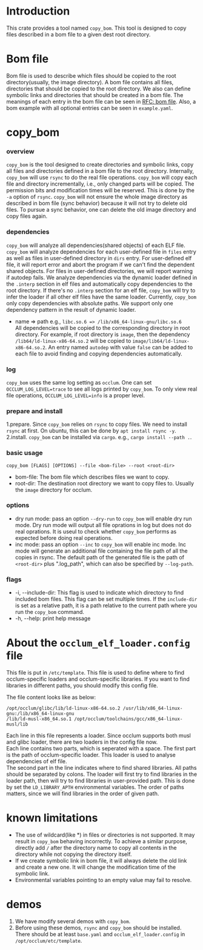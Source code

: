 # Introduction
This crate provides a tool named `copy_bom`. This tool is designed to copy files described in a bom file to a given dest root directory.

# Bom file
Bom file is used to describe which files should be copied to the root directory(usually, the image directory). A bom file contains all files, directories that should be copied to the root directory. We also can define symbolic links and directories that should be created in a bom file. The meanings of each entry in the bom file can be seen in [RFC: bom file](https://github.com/occlum/occlum/issues/565). Also, a bom example with all optional entries can be seen in `example.yaml`.

# copy_bom
### overview
`copy_bom` is the tool designed to create directories and symbolic links, copy all files and directories defined in a bom file to the root directory. Internally, `copy_bom` will use `rsync` to do the real file operations. `copy_bom` will copy each file and directory incrementally, i.e., only changed parts will be copied. The permission bits and modification times will be reserved. This is done by the `-a` option of `rsync`. `copy_bom` will not ensure the whole image directory as described in bom file (sync behavior) because it will not try to delete old files. To pursue a sync behavior, one can delete the old image directory and copy files again.

### dependencies
`copy_bom` will analyze all dependencies(shared objects) of each ELF file. `copy_bom` will analyze dependencies for each user-defined file in `files` entry as well as files in user-defined directory in `dirs` entry. For user-defined elf file, it will report error and abort the program if we can't find the dependent shared objects. For files in user-defined directories, we will report warning if autodep fails. We analyze dependencies via the dynamic loader defined in the `.interp` section in elf files and automatically copy dependencies to the root directory. If there's no `.interp` section for an elf file, `copy_bom` will try to infer the loader if all other elf files have the same loader. Currently, `copy_bom` only copy dependencies with absolute paths. We support only one dependency pattern in the result of dynamic loader.
- name => path   e.g., `libc.so.6 => /lib/x86_64-linux-gnu/libc.so.6`  
All dependencies will be copied to the corresponding directory in root directory. For example, if root directory is `image`, then the dependency `/lib64/ld-linux-x86-64.so.2` will be copied to `image/lib64/ld-linux-x86-64.so.2`. An entry named `autodep` with value `false` can be added to each file to avoid finding and copying dependencies automatically.

### log
`copy_bom` uses the same log setting as `occlum`. One can set `OCCLUM_LOG_LEVEL=trace` to see all logs printed by `copy_bom`. To only view real file operations, `OCCLUM_LOG_LEVEL=info` is a proper level.

### prepare and install
1.prepare. Since `copy_bom` relies on `rsync` to copy files. We need to install `rsync` at first. On ubuntu, this can be done by `apt install rsync -y`.
2.install. `copy_bom` can be installed via `cargo`. e.g., `cargo install --path .`.

### basic usage
`copy_bom [FLAGS] [OPTIONS] --file <bom-file> --root <root-dir>`
- bom-file: The bom file which describes files we want to copy.
- root-dir: The destination root directory we want to copy files to. Usually the `image` directory for occlum.

### options
- dry run mode: pass an option `--dry-run` to `copy_bom` will enable dry run mode. Dry run mode will output all file oprations in log but does not do real oprations. It is useul to check whether `copy_bom` performs as expected before doing real operations.
- inc mode: pass an option `--inc` to `copy_bom` will enable inc mode. Inc mode will generate an additional file containing the file path of all the copies in rsync. The default path of the generated file is the path of `<root-dir>` plus ".log_path", which can also be specified by `--log-path`.

### flags
- -i, --include-dir: This flag is used to indicate which directory to find included bom files. This flag can be set multiple times. If the `include-dir` is set as a relative path, it is a path relative to the current path where you run the `copy_bom` command. 
- -h, --help: print help message

# About the `occlum_elf_loader.config` file

This file is put in `/etc/template`. This file is used to define where to find occlum-specific loaders and occlum-specific libraries. If you want to find libraries in different paths, you should modify this config file.  

The file content looks like as below:
```
/opt/occlum/glibc/lib/ld-linux-x86-64.so.2 /usr/lib/x86_64-linux-gnu:/lib/x86_64-linux-gnu 
/lib/ld-musl-x86_64.so.1 /opt/occlum/toolchains/gcc/x86_64-linux-musl/lib
```
Each line in this file represents a loader. Since occlum supports both musl and glibc loader, there are two loaders in the config file now.  
Each line contains two parts, which is seperated with a space. The first part is the path of occlum-specific loader. This loader is used to analyse dependencies of elf file.  
The second part in the line indicates where to find shared libraries. All paths should be separated by colons. The loader will first try to find libraries in the loader path, then will try to find libraries in user-provided path. This is done by set the `LD_LIBRARY_APTH` environmental variables. The order of paths matters, since we will find libraries in the order of given path.

# known limitations

- The use of wildcard(like *) in files or directories is not supported. It may result in `copy_bom` behaving incorrectly. To achieve a similar purpose, directly add `/` after the directory name to copy all contents in the directory while not copying the directory itself. 
- If we create symbolic link in bom file, it will always delete the old link and create a new one. It will change the modification time of the symbolic link.
- Environmental variables pointing to an empty value may fail to resolve.

# demos
1. We have modify several demos with `copy_bom`. 
2. Before using these demos, `rsync` and `copy_bom` should be installed. There should be at least `base.yaml` and `occlum_elf_loader.config` in  `/opt/occlum/etc/template`.
